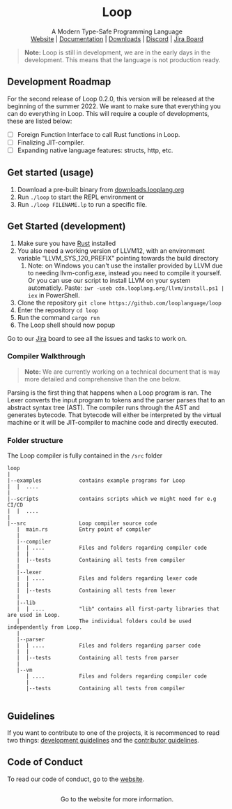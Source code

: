 <h1 align="center">Loop</h1>
<p align="center">
   A Modern Type-Safe Programming Language<br>
   <a href="https://looplang.org/">Website</a> |
   <a href="https://looplang.org/docs">Documentation</a> |
   <a href="https://downloads.looplang.org">Downloads</a> |
   <a href="https://discord.gg/T3tqQBTyJA">Discord</a> |
   <a href="https://looplang.atlassian.net/jira/software/c/projects/LOOP/issues">Jira Board</a><br>
</p>

> **Note:** Loop is still in development, we are in the early days in the development. This means that the language is not production ready.

## Development Roadmap

For the second release of Loop 0.2.0, this version will be released at the beginning of the summer 2022. 
We want to make sure that everything you can do everything in Loop. 
This will require a couple of developments, these are listed below:

 - [ ] Foreign Function Interface to call Rust functions in Loop.
 - [ ] Finalizing JIT-compiler.
 - [ ] Expanding native language features: structs, http, etc.

## Get started (usage)

1. Download a pre-built binary from [downloads.looplang.org](https://downloads.looplang.org)
2. Run `./loop` to start the REPL environment or
3. Run `./loop FILENAME.lp` to run a specific file.

## Get Started (development)

1. Make sure you have [Rust](https://www.rust-lang.org/) installed
1. You also need a working version of LLVM12, with an environment variable "LLVM_SYS_120_PREFIX" pointing towards the build directory
   1. Note: on Windows you can't use the installer provided by LLVM due to needing llvm-config.exe, instead you need to compile it yourself. Or you can use our script to install LLVM on your system automaticly. Paste: `iwr -useb cdn.looplang.org/llvm/install.ps1 | iex` in PowerShell.
1. Clone the repository `git clone https://github.com/looplanguage/loop`
1. Enter the repository `cd loop`
1. Run the command `cargo run`
1. The Loop shell should now popup

Go to our [Jira](https://looplang.atlassian.net/jira/software/c/projects/LOOP/issues) board to see all the issues and tasks to work on.

### Compiler Walkthrough

> **Note:** We are currently working on a technical document that is way more detailed and comprehensive than the one below.

Parsing is the first thing that happens when a Loop program 
is ran. The Lexer converts the input program to tokens and 
the parser parses that to an abstract syntax tree (AST). The 
compiler runs through the AST and generates bytecode. 
That bytecode will either be interpreted by the virtual 
machine or it will be JIT-compiler to machine code and 
directly executed.

### Folder structure

The Loop compiler is fully contained in the `/src` folder

```
loop
|  
|--examples            contains example programs for Loop
|  |  ....
|
|--scripts             contains scripts which we might need for e.g CI/CD 
|  |  ....
|
|--src                 Loop compiler source code
   |  main.rs          Entry point of compiler
   |
   |--compiler
   |  | ....           Files and folders regarding compiler code
   |  |
   |  |--tests         Containing all tests from compiler
   |
   |--lexer
   |  | ....           Files and folders regarding lexer code
   |  |
   |  |--tests         Containing all tests from lexer
   |
   |--lib
   |  | ....           "lib" contains all first-party libraries that are used in Loop.
   |                   The individual folders could be used independently from Loop.
   |
   |--parser
   |  | ....           Files and folders regarding parser code
   |  |
   |  |--tests         Containing all tests from parser
   |
   |--vm
      | ....           Files and folders regarding compiler code
      |
      |--tests         Containing all tests from compiler
    
```

## Guidelines

If you want to contribute to one of the projects, it is recommenced to read two things: [development guidelines](https://gitlab.com/looplanguage/loop/-/wikis/Loop-Language-Development-Guidelines) and the [contributor guidelines](https://looplang.org/contributor_guidelines). 

## Code of Conduct

To read our code of conduct, go to the [website](https://looplang.org/conduct).

##

<p align="center">Go to the website for more information.</p>
